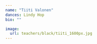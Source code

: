 ```yaml
---
name: "Tiiti Valonen"
dances: Lindy Hop
bio: ""

image:
  url: teachers/black/tiiti_1600px.jpg
---
```


